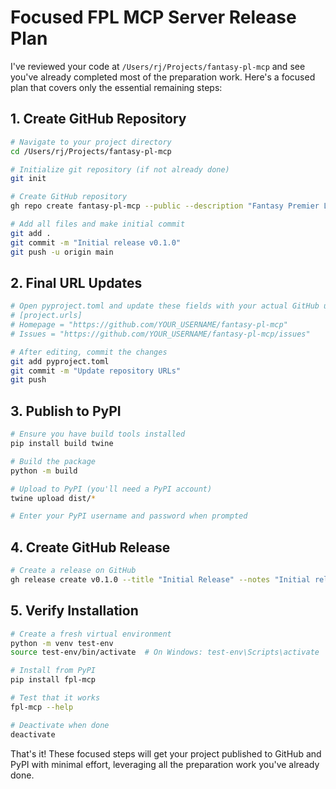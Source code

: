 # Focused FPL MCP Server Release Plan

I've reviewed your code at `/Users/rj/Projects/fantasy-pl-mcp` and see you've already completed most of the preparation work. Here's a focused plan that covers only the essential remaining steps:

## 1. Create GitHub Repository

```bash
# Navigate to your project directory
cd /Users/rj/Projects/fantasy-pl-mcp

# Initialize git repository (if not already done)
git init

# Create GitHub repository 
gh repo create fantasy-pl-mcp --public --description "Fantasy Premier League MCP server" --source=. --remote=origin

# Add all files and make initial commit
git add .
git commit -m "Initial release v0.1.0"
git push -u origin main
```

## 2. Final URL Updates

```bash
# Open pyproject.toml and update these fields with your actual GitHub username:
# [project.urls]
# Homepage = "https://github.com/YOUR_USERNAME/fantasy-pl-mcp"
# Issues = "https://github.com/YOUR_USERNAME/fantasy-pl-mcp/issues"

# After editing, commit the changes
git add pyproject.toml
git commit -m "Update repository URLs"
git push
```

## 3. Publish to PyPI

```bash
# Ensure you have build tools installed
pip install build twine

# Build the package
python -m build

# Upload to PyPI (you'll need a PyPI account)
twine upload dist/*

# Enter your PyPI username and password when prompted
```

## 4. Create GitHub Release

```bash
# Create a release on GitHub
gh release create v0.1.0 --title "Initial Release" --notes "Initial release of Fantasy Premier League MCP server"
```

## 5. Verify Installation

```bash
# Create a fresh virtual environment
python -m venv test-env
source test-env/bin/activate  # On Windows: test-env\Scripts\activate

# Install from PyPI
pip install fpl-mcp

# Test that it works
fpl-mcp --help

# Deactivate when done
deactivate
```

That's it! These focused steps will get your project published to GitHub and PyPI with minimal effort, leveraging all the preparation work you've already done.